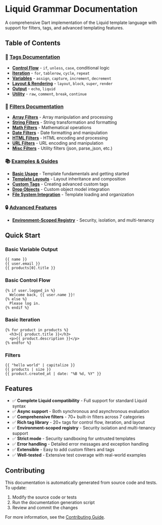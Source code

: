 # Liquid Grammar Documentation

A comprehensive Dart implementation of the Liquid template language with support for filters, tags, and advanced templating features.

## Table of Contents

### 📖 [Tags Documentation](tags/)
- **[Control Flow](tags/control-flow.md)** - `if`, `unless`, `case`, conditional logic
- **[Iteration](tags/iteration.md)** - `for`, `tablerow`, `cycle`, `repeat` 
- **[Variables](tags/variables.md)** - `assign`, `capture`, `increment`, `decrement`
- **[Layout & Rendering](tags/layout.md)** - `layout`, `block`, `super`, `render`
- **[Output](tags/output.md)** - `echo`, `liquid`
- **[Utility](tags/utility.md)** - `raw`, `comment`, `break`, `continue`

### 🔧 [Filters Documentation](filters/)
- **[Array Filters](filters/array.md)** - Array manipulation and processing
- **[String Filters](filters/string.md)** - String transformation and formatting
- **[Math Filters](filters/math.md)** - Mathematical operations
- **[Date Filters](filters/date.md)** - Date formatting and manipulation
- **[HTML Filters](filters/html.md)** - HTML encoding and processing
- **[URL Filters](filters/url.md)** - URL encoding and manipulation
- **[Misc Filters](filters/misc.md)** - Utility filters (json, parse_json, etc.)

### 📚 [Examples & Guides](examples/)
- **[Basic Usage](examples/basic-usage.md)** - Template fundamentals and getting started
- **[Template Layouts](examples/template-layouts.md)** - Layout inheritance and composition
- **[Custom Tags](examples/custom-tags.md)** - Creating advanced custom tags
- **[Drop Objects](examples/drop-objects.md)** - Custom object model integration
- **[File System Integration](examples/file-system.md)** - Template loading and organization

### 🔒 [Advanced Features](/)
- **[Environment-Scoped Registry](environment-scoped-registry.md)** - Security, isolation, and multi-tenancy

## Quick Start

### Basic Variable Output
```liquid
{{ name }}
{{ user.email }}
{{ products[0].title }}
```

### Basic Control Flow
```liquid
{% if user.logged_in %}
  Welcome back, {{ user.name }}!
{% else %}
  Please log in.
{% endif %}
```

### Basic Iteration
```liquid
{% for product in products %}
  <h3>{{ product.title }}</h3>
  <p>{{ product.description }}</p>
{% endfor %}
```

### Filters
```liquid
{{ "hello world" | capitalize }}
{{ products | size }}
{{ product.created_at | date: "%B %d, %Y" }}
```

## Features

- ✅ **Complete Liquid compatibility** - Full support for standard Liquid syntax
- ✅ **Async support** - Both synchronous and asynchronous evaluation
- ✅ **Comprehensive filters** - 70+ built-in filters across 7 categories
- ✅ **Rich tag library** - 20+ tags for control flow, iteration, and layout
- ✅ **Environment-scoped registry** - Security isolation and multi-tenancy support
- ✅ **Strict mode** - Security sandboxing for untrusted templates
- ✅ **Error handling** - Detailed error messages and exception handling
- ✅ **Extensible** - Easy to add custom filters and tags
- ✅ **Well-tested** - Extensive test coverage with real-world examples

## Contributing

This documentation is automatically generated from source code and tests. To update:

1. Modify the source code or tests
2. Run the documentation generation script
3. Review and commit the changes

For more information, see the [Contributing Guide](../CONTRIBUTING.md). 